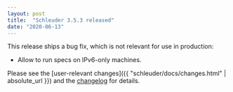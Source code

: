 ```yaml
---
layout: post
title:  "Schleuder 3.5.3 released"
date: "2020-06-13"
---
```


This release ships a bug fix, which is not relevant for use in production:

* Allow to run specs on IPv6-only machines.

Please see the [user-relevant changes]({{ "schleuder/docs/changes.html" | absolute_url }}) and the [changelog](https://0xacab.org/schleuder/schleuder/blob/main/CHANGELOG.md#353-2020-06-13) for details.
